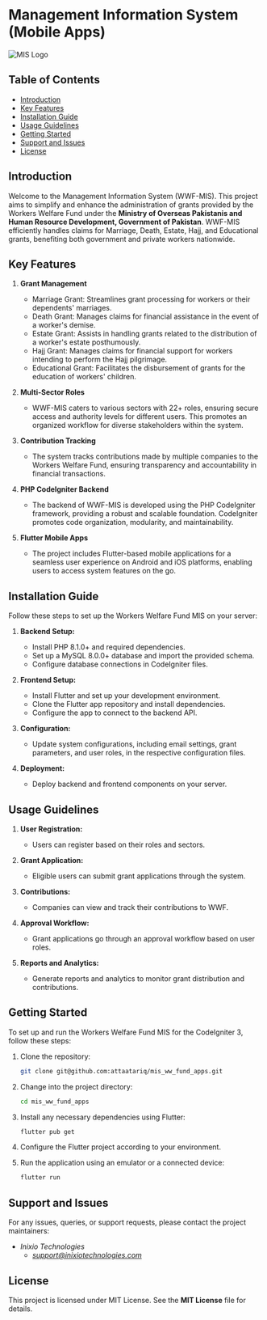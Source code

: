 # Management Information System (Mobile Apps)

![MIS Logo](https://freepngimg.com/thumb/categories/1424.png)

## Table of Contents
- [Introduction](#introduction)
- [Key Features](#key-features)
- [Installation Guide](#installation-guide)
- [Usage Guidelines](#usage-guidelines)
- [Getting Started](#getting-started)
- [Support and Issues](#support-and-issues)
- [License](#license)

## Introduction

Welcome to the Management Information System (WWF-MIS). This project aims to simplify and enhance the administration of grants provided by the Workers Welfare Fund under the **Ministry of Overseas Pakistanis and Human Resource Development, Government of Pakistan**. WWF-MIS efficiently handles claims for Marriage, Death, Estate, Hajj, and Educational grants, benefiting both government and private workers nationwide.

## Key Features

1. **Grant Management**
   - Marriage Grant: Streamlines grant processing for workers or their dependents' marriages.
   - Death Grant: Manages claims for financial assistance in the event of a worker's demise.
   - Estate Grant: Assists in handling grants related to the distribution of a worker's estate posthumously.
   - Hajj Grant: Manages claims for financial support for workers intending to perform the Hajj pilgrimage.
   - Educational Grant: Facilitates the disbursement of grants for the education of workers' children.

2. **Multi-Sector Roles**
   - WWF-MIS caters to various sectors with 22+ roles, ensuring secure access and authority levels for different users. This promotes an organized workflow for diverse stakeholders within the system.

3. **Contribution Tracking**
   - The system tracks contributions made by multiple companies to the Workers Welfare Fund, ensuring transparency and accountability in financial transactions.

4. **PHP CodeIgniter Backend**
   - The backend of WWF-MIS is developed using the PHP CodeIgniter framework, providing a robust and scalable foundation. CodeIgniter promotes code organization, modularity, and maintainability.

5. **Flutter Mobile Apps**
   - The project includes Flutter-based mobile applications for a seamless user experience on Android and iOS platforms, enabling users to access system features on the go.

## Installation Guide

Follow these steps to set up the Workers Welfare Fund MIS on your server:

1. **Backend Setup:**
   - Install PHP 8.1.0+ and required dependencies.
   - Set up a MySQL 8.0.0+ database and import the provided schema.
   - Configure database connections in CodeIgniter files.

2. **Frontend Setup:**
   - Install Flutter and set up your development environment.
   - Clone the Flutter app repository and install dependencies.
   - Configure the app to connect to the backend API.

3. **Configuration:**
   - Update system configurations, including email settings, grant parameters, and user roles, in the respective configuration files.

4. **Deployment:**
   - Deploy backend and frontend components on your server.

## Usage Guidelines

1. **User Registration:**
   - Users can register based on their roles and sectors.

2. **Grant Application:**
   - Eligible users can submit grant applications through the system.

3. **Contributions:**
   - Companies can view and track their contributions to WWF.

4. **Approval Workflow:**
   - Grant applications go through an approval workflow based on user roles.

5. **Reports and Analytics:**
   - Generate reports and analytics to monitor grant distribution and contributions.

## Getting Started

To set up and run the Workers Welfare Fund MIS for the CodeIgniter 3, follow these steps:

1. Clone the repository:

    ```bash
    git clone git@github.com:attaatariq/mis_ww_fund_apps.git
    ```

2. Change into the project directory:

    ```bash
    cd mis_ww_fund_apps
    ```

3. Install any necessary dependencies using Flutter:

    ```bash
    flutter pub get
    ```

4. Configure the Flutter project according to your environment.
5. Run the application using an emulator or a connected device:

    ```bash
    flutter run
    ```

## Support and Issues

For any issues, queries, or support requests, please contact the project maintainers:

- *Inixio Technologies*
   - *support@inixiotechnologies.com*

## License

This project is licensed under MIT License. See the **MIT License** file for details.